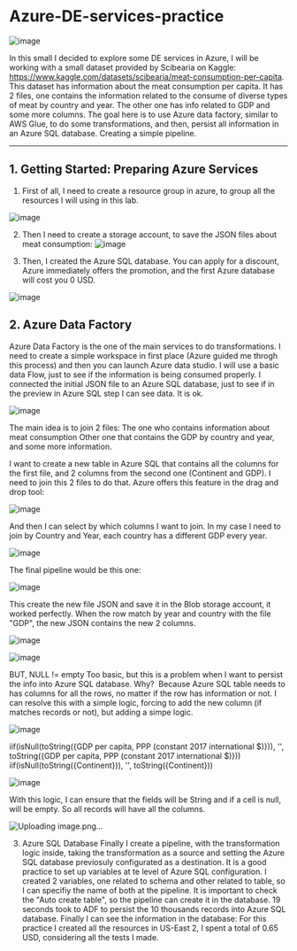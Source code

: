 # Azure-DE-services-practice

![image](https://github.com/user-attachments/assets/5cb6029d-1c40-4bb5-8b2a-dcbb16220e92)

In this small I decided to explore some DE services in Azure, I will be working with a small dataset provided by Scibearia on Kaggle: https://www.kaggle.com/datasets/scibearia/meat-consumption-per-capita.
This dataset has information about the meat consumption per capita. It has 2 files, one contains the information related to the consume of diverse types of meat by country and year. The other one has info related to GDP and some more columns.
The goal here is to use Azure data factory, similar to AWS Glue, to do some transformations, and then, persist all information in an Azure SQL database. Creating a simple pipeline.

---

## 1. Getting Started: Preparing Azure Services
1. First of all, I need to create a resource group in azure, to group all the resources I will using in this lab.

![image](https://github.com/user-attachments/assets/81aa2580-96ad-4be3-814c-0346e201648d)

2. Then I need to create a storage account, to save the JSON files about meat consumption:
  ![image](https://github.com/user-attachments/assets/b7a1c16e-0050-49cb-9205-6d8164166d67)

3. Then, I created the Azure SQL database. You can apply for a discount, Azure immediately offers the promotion, and the first Azure database will cost you 0 USD.
   
![image](https://github.com/user-attachments/assets/460b2b75-7512-4407-80fb-08ca569352a0)


## 2. Azure Data Factory
Azure Data Factory is the one of the main services to do transformations. I need to create a simple workspace in first place (Azure guided me throgh this process) and then you can launch Azure data studio.
I will use a basic data Flow, just to see if the information is being consumed properly. I connected the initial JSON file to an Azure SQL database, just to see if in the preview in Azure SQL step I can see data. It is ok.

![image](https://github.com/user-attachments/assets/014e0d25-2f92-40fd-94c7-2a6911ef626c)

The main idea is to join 2 files:
The one who contains information about meat consumption
Other one that contains the GDP by country and year, and some more information.

I want to create a new table in Azure SQL that contains all the columns for the first file, and 2 columns from the second one (Continent and GDP). I need to join this 2 files to do that. Azure offers this feature in the drag and drop tool:

![image](https://github.com/user-attachments/assets/5a856d44-7c28-4cdd-8370-b77d59bf05d6)

And then I can select by which columns I want to join. In my case I need to join by Country and Year, each country has a different GDP every year.

![image](https://github.com/user-attachments/assets/dacc9556-b120-4ef0-9485-3604596ec27b)

The final pipeline would be this one:

![image](https://github.com/user-attachments/assets/2be168fe-b159-45ee-8d77-e44cc6fb5900)

This create the new file JSON and save it in the Blob storage account, it worked perfectly. When the row match by year and country with the file "GDP", the new JSON contains the new 2 columns.

![image](https://github.com/user-attachments/assets/96c14866-e994-42ff-a586-07e35d1e1c58)

![image](https://github.com/user-attachments/assets/01148990-2326-4b3c-bee3-ad33ca9b82bd)


BUT, NULL != empty
Too basic, but this is a problem when I want to persist the info into Azure SQL database. Why? 
Because Azure SQL table needs to has columns for all the rows, no matter if the row has information or not.
I can resolve this with a simple logic, forcing to add the new column (if matches records or not), but adding a simpe logic.

![image](https://github.com/user-attachments/assets/5d75d9be-e386-42d1-a294-de533d77f88a)

iif(isNull(toString({GDP per capita, PPP (constant 2017 international $)})), '', toString({GDP per capita, PPP (constant 2017 international $)}))
iif(isNull(toString({Сontinent})), '', toString({Сontinent}))

![image](https://github.com/user-attachments/assets/af7dace4-a1d4-4fe8-9672-fa1838d26244)

With this logic, I can ensure that the fields will be String and if a cell is null, will be empty. So all records will have all the columns.

![Uploading image.png…]()


3. Azure SQL Database
Finally I create a pipeline, with the transformation logic inside, taking the transformation as a source and setting the Azure SQL database previosuly configurated as a destination.
It is a good practice to set up variables at te level of Azure SQL configuration. I created 2 variables, one related to schema and other related to table, so I can specifiy the name of both at the pipeline.
It is important to check the "Auto create table", so the pipeline can create it in the database.
19 seconds took to ADF to persist the 10 thousands records into Azure SQL database.
Finally I can see the information in the database:
For this practice I created all the resources in US-East 2, I spent a total of 0.65 USD, considering all the tests I made.
